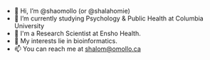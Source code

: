 - 👋 Hi, I’m @shaomollo (or @shalahomie)
- 🌱 I’m currently studying Psychology & Public Health at Columbia University
- 🔬 I'm a Research Scientist at Ensho Health.
- 🧬 My interests lie in bioinformatics. 
- 📫 You can reach me at shalom@omollo.ca
<!---
shaomollo/shaomollo is a ✨ special ✨ repository because its `README.md` (this file) appears on your GitHub profile.
You can click the Preview link to take a look at your changes.
--->
